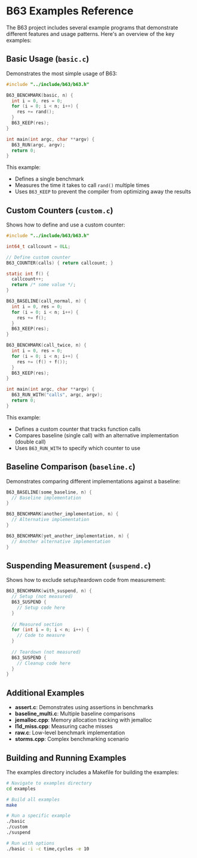 # B63 Examples Reference

The B63 project includes several example programs that demonstrate different features and usage patterns. Here's an overview of the key examples:

## Basic Usage (`basic.c`)

Demonstrates the most simple usage of B63:

```c
#include "../include/b63/b63.h"

B63_BENCHMARK(basic, n) {
  int i = 0, res = 0;
  for (i = 0; i < n; i++) {
    res += rand();
  }
  B63_KEEP(res);
}

int main(int argc, char **argv) {
  B63_RUN(argc, argv);
  return 0;
}
```

This example:
- Defines a single benchmark
- Measures the time it takes to call `rand()` multiple times
- Uses `B63_KEEP` to prevent the compiler from optimizing away the results

## Custom Counters (`custom.c`)

Shows how to define and use a custom counter:

```c
#include "../include/b63/b63.h"

int64_t callcount = 0LL;

// Define custom counter
B63_COUNTER(calls) { return callcount; }

static int f() {
  callcount++;
  return /* some value */;
}

B63_BASELINE(call_normal, n) {
  int i = 0, res = 0;
  for (i = 0; i < n; i++) {
    res += f();
  }
  B63_KEEP(res);
}

B63_BENCHMARK(call_twice, n) {
  int i = 0, res = 0;
  for (i = 0; i < n; i++) {
    res += (f() + f());
  }
  B63_KEEP(res);
}

int main(int argc, char **argv) {
  B63_RUN_WITH("calls", argc, argv);
  return 0;
}
```

This example:
- Defines a custom counter that tracks function calls
- Compares baseline (single call) with an alternative implementation (double call)
- Uses `B63_RUN_WITH` to specify which counter to use

## Baseline Comparison (`baseline.c`)

Demonstrates comparing different implementations against a baseline:

```c
B63_BASELINE(some_baseline, n) {
  // Baseline implementation
}

B63_BENCHMARK(another_implementation, n) {
  // Alternative implementation
}

B63_BENCHMARK(yet_another_implementation, n) {
  // Another alternative implementation
}
```

## Suspending Measurement (`suspend.c`)

Shows how to exclude setup/teardown code from measurement:

```c
B63_BENCHMARK(with_suspend, n) {
  // Setup (not measured)
  B63_SUSPEND {
    // Setup code here
  }
  
  // Measured section
  for (int i = 0; i < n; i++) {
    // Code to measure
  }
  
  // Teardown (not measured)
  B63_SUSPEND {
    // Cleanup code here
  }
}
```

## Additional Examples

- **assert.c**: Demonstrates using assertions in benchmarks
- **baseline_multi.c**: Multiple baseline comparisons
- **jemalloc.cpp**: Memory allocation tracking with jemalloc
- **l1d_miss.cpp**: Measuring cache misses
- **raw.c**: Low-level benchmark implementation
- **storms.cpp**: Complex benchmarking scenario

## Building and Running Examples

The examples directory includes a Makefile for building the examples:

```bash
# Navigate to examples directory
cd examples

# Build all examples
make

# Run a specific example
./basic
./custom
./suspend

# Run with options
./basic -i -c time,cycles -e 10
```